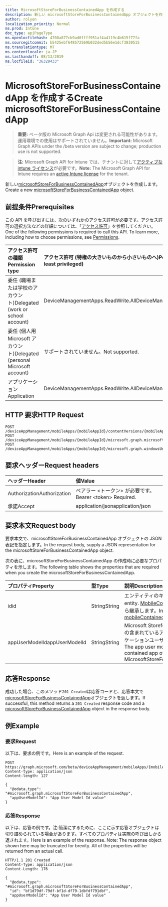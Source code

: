 ```yaml
---
title: MicrosoftStoreForBusinessContainedApp を作成する
description: 新しい microsoftStoreForBusinessContainedApp オブジェクトを作成します。
author: rolyon
localization_priority: Normal
ms.prod: Intune
doc_type: apiPageType
ms.openlocfilehash: 4708a877cb9ad0ffff951af4a4119c4b615f77fa
ms.sourcegitcommit: b5425ebf648572569b032ded5b56e1dcf3830515
ms.translationtype: MT
ms.contentlocale: ja-JP
ms.lasthandoff: 08/13/2019
ms.locfileid: "36329433"
---
```

# <a name="create-microsoftstoreforbusinesscontainedapp"></a><span data-ttu-id="95e3e-103">MicrosoftStoreForBusinessContainedApp を作成する</span><span class="sxs-lookup"><span data-stu-id="95e3e-103">Create microsoftStoreForBusinessContainedApp</span></span>

> <span data-ttu-id="95e3e-104">**重要:** ベータ版の Microsoft Graph Api は変更される可能性があります。運用環境での使用はサポートされていません。</span><span class="sxs-lookup"><span data-stu-id="95e3e-104">**Important:** Microsoft Graph APIs under the /beta version are subject to change; production use is not supported.</span></span>

> <span data-ttu-id="95e3e-105">**注:** Microsoft Graph API for Intune では、テナントに対して[アクティブな intune ライセンス](https://go.microsoft.com/fwlink/?linkid=839381)が必要です。</span><span class="sxs-lookup"><span data-stu-id="95e3e-105">**Note:** The Microsoft Graph API for Intune requires an [active Intune license](https://go.microsoft.com/fwlink/?linkid=839381) for the tenant.</span></span>

<span data-ttu-id="95e3e-106">新しい[microsoftStoreForBusinessContainedApp](../resources/intune-apps-microsoftstoreforbusinesscontainedapp.md)オブジェクトを作成します。</span><span class="sxs-lookup"><span data-stu-id="95e3e-106">Create a new [microsoftStoreForBusinessContainedApp](../resources/intune-apps-microsoftstoreforbusinesscontainedapp.md) object.</span></span>

## <a name="prerequisites"></a><span data-ttu-id="95e3e-107">前提条件</span><span class="sxs-lookup"><span data-stu-id="95e3e-107">Prerequisites</span></span>
<span data-ttu-id="95e3e-p101">この API を呼び出すには、次のいずれかのアクセス許可が必要です。アクセス許可の選択方法などの詳細については、「[アクセス許可](/graph/permissions-reference)」を参照してください。</span><span class="sxs-lookup"><span data-stu-id="95e3e-p101">One of the following permissions is required to call this API. To learn more, including how to choose permissions, see [Permissions](/graph/permissions-reference).</span></span>

|<span data-ttu-id="95e3e-110">アクセス許可の種類</span><span class="sxs-lookup"><span data-stu-id="95e3e-110">Permission type</span></span>|<span data-ttu-id="95e3e-111">アクセス許可 (特権の大きいものから小さいものへ)</span><span class="sxs-lookup"><span data-stu-id="95e3e-111">Permissions (from most to least privileged)</span></span>|
|:---|:---|
|<span data-ttu-id="95e3e-112">委任 (職場または学校のアカウント)</span><span class="sxs-lookup"><span data-stu-id="95e3e-112">Delegated (work or school account)</span></span>|<span data-ttu-id="95e3e-113">DeviceManagementApps.ReadWrite.All</span><span class="sxs-lookup"><span data-stu-id="95e3e-113">DeviceManagementApps.ReadWrite.All</span></span>|
|<span data-ttu-id="95e3e-114">委任 (個人用 Microsoft アカウント)</span><span class="sxs-lookup"><span data-stu-id="95e3e-114">Delegated (personal Microsoft account)</span></span>|<span data-ttu-id="95e3e-115">サポートされていません。</span><span class="sxs-lookup"><span data-stu-id="95e3e-115">Not supported.</span></span>|
|<span data-ttu-id="95e3e-116">アプリケーション</span><span class="sxs-lookup"><span data-stu-id="95e3e-116">Application</span></span>|<span data-ttu-id="95e3e-117">DeviceManagementApps.ReadWrite.All</span><span class="sxs-lookup"><span data-stu-id="95e3e-117">DeviceManagementApps.ReadWrite.All</span></span>|

## <a name="http-request"></a><span data-ttu-id="95e3e-118">HTTP 要求</span><span class="sxs-lookup"><span data-stu-id="95e3e-118">HTTP Request</span></span>
<!-- {
  "blockType": "ignored"
}
-->
``` http
POST /deviceAppManagement/mobileApps/{mobileAppId}/contentVersions/{mobileAppContentId}/containedApps
POST /deviceAppManagement/mobileApps/{mobileAppId}/microsoft.graph.microsoftStoreForBusinessApp/containedApps
POST /deviceAppManagement/mobileApps/{mobileAppId}/microsoft.graph.windowsUniversalAppX/committedContainedApps
```

## <a name="request-headers"></a><span data-ttu-id="95e3e-119">要求ヘッダー</span><span class="sxs-lookup"><span data-stu-id="95e3e-119">Request headers</span></span>
|<span data-ttu-id="95e3e-120">ヘッダー</span><span class="sxs-lookup"><span data-stu-id="95e3e-120">Header</span></span>|<span data-ttu-id="95e3e-121">値</span><span class="sxs-lookup"><span data-stu-id="95e3e-121">Value</span></span>|
|:---|:---|
|<span data-ttu-id="95e3e-122">Authorization</span><span class="sxs-lookup"><span data-stu-id="95e3e-122">Authorization</span></span>|<span data-ttu-id="95e3e-123">ベアラー &lt;トークン&gt; が必要です。</span><span class="sxs-lookup"><span data-stu-id="95e3e-123">Bearer &lt;token&gt; Required.</span></span>|
|<span data-ttu-id="95e3e-124">承諾</span><span class="sxs-lookup"><span data-stu-id="95e3e-124">Accept</span></span>|<span data-ttu-id="95e3e-125">application/json</span><span class="sxs-lookup"><span data-stu-id="95e3e-125">application/json</span></span>|

## <a name="request-body"></a><span data-ttu-id="95e3e-126">要求本文</span><span class="sxs-lookup"><span data-stu-id="95e3e-126">Request body</span></span>
<span data-ttu-id="95e3e-127">要求本文で、microsoftStoreForBusinessContainedApp オブジェクトの JSON 表記を指定します。</span><span class="sxs-lookup"><span data-stu-id="95e3e-127">In the request body, supply a JSON representation for the microsoftStoreForBusinessContainedApp object.</span></span>

<span data-ttu-id="95e3e-128">次の表に、microsoftStoreForBusinessContainedApp の作成時に必要なプロパティを示します。</span><span class="sxs-lookup"><span data-stu-id="95e3e-128">The following table shows the properties that are required when you create the microsoftStoreForBusinessContainedApp.</span></span>

|<span data-ttu-id="95e3e-129">プロパティ</span><span class="sxs-lookup"><span data-stu-id="95e3e-129">Property</span></span>|<span data-ttu-id="95e3e-130">型</span><span class="sxs-lookup"><span data-stu-id="95e3e-130">Type</span></span>|<span data-ttu-id="95e3e-131">説明</span><span class="sxs-lookup"><span data-stu-id="95e3e-131">Description</span></span>|
|:---|:---|:---|
|<span data-ttu-id="95e3e-132">id</span><span class="sxs-lookup"><span data-stu-id="95e3e-132">id</span></span>|<span data-ttu-id="95e3e-133">String</span><span class="sxs-lookup"><span data-stu-id="95e3e-133">String</span></span>|<span data-ttu-id="95e3e-134">エンティティのキー。</span><span class="sxs-lookup"><span data-stu-id="95e3e-134">Key of the entity.</span></span> <span data-ttu-id="95e3e-135">[MobileContainedApp](../resources/intune-apps-mobilecontainedapp.md)から継承します。</span><span class="sxs-lookup"><span data-stu-id="95e3e-135">Inherited from [mobileContainedApp](../resources/intune-apps-mobilecontainedapp.md)</span></span>|
|<span data-ttu-id="95e3e-136">appUserModelId</span><span class="sxs-lookup"><span data-stu-id="95e3e-136">appUserModelId</span></span>|<span data-ttu-id="95e3e-137">String</span><span class="sxs-lookup"><span data-stu-id="95e3e-137">String</span></span>|<span data-ttu-id="95e3e-138">Microsoft Storeforbusinessapp の含まれているアプリのアプリケーションユーザーモデル ID。</span><span class="sxs-lookup"><span data-stu-id="95e3e-138">The app user model ID of the contained app of a MicrosoftStoreForBusinessApp.</span></span>|



## <a name="response"></a><span data-ttu-id="95e3e-139">応答</span><span class="sxs-lookup"><span data-stu-id="95e3e-139">Response</span></span>
<span data-ttu-id="95e3e-140">成功した場合、このメソッド`201 Created`は応答コードと、応答本文で[microsoftStoreForBusinessContainedApp](../resources/intune-apps-microsoftstoreforbusinesscontainedapp.md)オブジェクトを返します。</span><span class="sxs-lookup"><span data-stu-id="95e3e-140">If successful, this method returns a `201 Created` response code and a [microsoftStoreForBusinessContainedApp](../resources/intune-apps-microsoftstoreforbusinesscontainedapp.md) object in the response body.</span></span>

## <a name="example"></a><span data-ttu-id="95e3e-141">例</span><span class="sxs-lookup"><span data-stu-id="95e3e-141">Example</span></span>

### <a name="request"></a><span data-ttu-id="95e3e-142">要求</span><span class="sxs-lookup"><span data-stu-id="95e3e-142">Request</span></span>
<span data-ttu-id="95e3e-143">以下は、要求の例です。</span><span class="sxs-lookup"><span data-stu-id="95e3e-143">Here is an example of the request.</span></span>
``` http
POST https://graph.microsoft.com/beta/deviceAppManagement/mobileApps/{mobileAppId}/contentVersions/{mobileAppContentId}/containedApps
Content-type: application/json
Content-length: 127

{
  "@odata.type": "#microsoft.graph.microsoftStoreForBusinessContainedApp",
  "appUserModelId": "App User Model Id value"
}
```

### <a name="response"></a><span data-ttu-id="95e3e-144">応答</span><span class="sxs-lookup"><span data-stu-id="95e3e-144">Response</span></span>
<span data-ttu-id="95e3e-p103">以下は、応答の例です。注:簡潔にするために、ここに示す応答オブジェクトは切り詰められている場合があります。すべてのプロパティは実際の呼び出しから返されます。</span><span class="sxs-lookup"><span data-stu-id="95e3e-p103">Here is an example of the response. Note: The response object shown here may be truncated for brevity. All of the properties will be returned from an actual call.</span></span>
``` http
HTTP/1.1 201 Created
Content-Type: application/json
Content-Length: 176

{
  "@odata.type": "#microsoft.graph.microsoftStoreForBusinessContainedApp",
  "id": "bf1d79df-79df-bf1d-df79-1dbfdf791dbf",
  "appUserModelId": "App User Model Id value"
}
```







